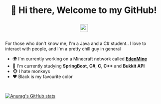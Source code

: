 <!-- ### Hi there 👋 -->

<h1 align="center">👋 Hi there, Welcome to my GitHub!
  <p align="center">
    <a href="https://t.me/overkidding">
      <img width="25px" src="https://www.iconsdb.com/icons/preview/white/telegram-xxl.png"/>
    </a>
    <!--<a href="https://discordapp.com/users/461610631867400212">
      <img width="25px" src="https://www.iconsdb.com/icons/preview/white/discord-2-xxl.png"/>
    </a>-->
  </p>
</h1>

For those who don't know me, I'm a Java and a C# student.. I love to interact with people, and I'm a pretty chill guy in general

- 🌍 I'm currently working on a Minecraft network called **[EdenMine](https://github.com/EdenMine)**
- 📕 I'm currently studying **SpringBoot**, **C#**, **C**, **C++** and **Bukkit API**
- 🐵 I hate monkeys
- ❤ Black is my favourite color

<br />

<!--- GitHub Stats --->
[![Anurag's GitHub stats](https://github-readme-stats.vercel.app/api?username=overkidding&count_private=true&show_icons=true&theme=tokyonight)](https://github.com/anuraghazra/github-readme-stats)


<!--
**overkidding/overkidding** is a ✨ _special_ ✨ repository because its `README.md` (this file) appears on your GitHub profile.

Here are some ideas to get you started:

- 🔭 I’m currently working on ...
- 🌱 I’m currently learning ...
- 👯 I’m looking to collaborate on ...
- 🤔 I’m looking for help with ...
- 💬 Ask me about ...
- 📫 How to reach me: ...
- 😄 Pronouns: ...
- ⚡ Fun fact: ...
-->
